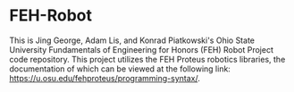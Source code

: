 # FEH-Robot
This is Jing George, Adam Lis, and Konrad Piatkowski's Ohio State University Fundamentals of Engineering for Honors (FEH) Robot Project code repository. This project utilizes the FEH Proteus robotics libraries, the documentation of which can be viewed at the following link: https://u.osu.edu/fehproteus/programming-syntax/.

